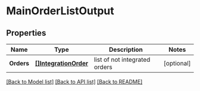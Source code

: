 # MainOrderListOutput

## Properties

Name | Type | Description | Notes
------------ | ------------- | ------------- | -------------
**Orders** | [**[]IntegrationOrder**](integration.Order.md) | list of not integrated orders | [optional] 

[[Back to Model list]](../README.md#documentation-for-models) [[Back to API list]](../README.md#documentation-for-api-endpoints) [[Back to README]](../README.md)



